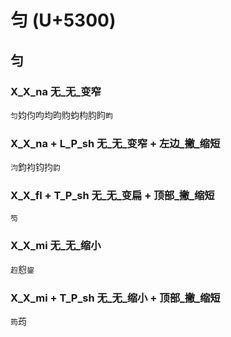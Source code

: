 # 匀 (U+5300)

## 匀

### X_X_na 无_无_变窄
`匀`㚬伨呁均昀䝧蚐枃䏛盷`畇`

### X_X_na + L_P_sh 无_无_变窄 + 左边_撇_缩短
`汮`鈞袀钧抣`韵`

### X_X_fl + T_P_sh 无_无_变扁 + 顶部_撇_缩短
`笉`

### X_X_mi 无_无_缩小
`赹`憌`鋆`

### X_X_mi + T_P_sh 无_无_缩小 + 顶部_撇_缩短
`筠`荺